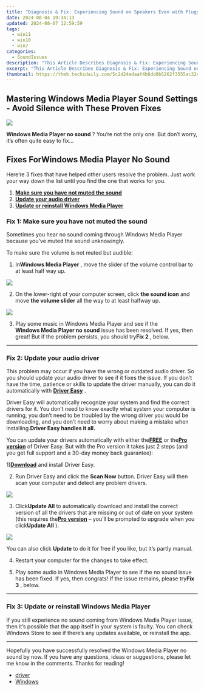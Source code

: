 ```yaml
---
title: "Diagnosis & Fix: Experiencing Sound on Speakers Even with Plugged-In Headphones"
date: 2024-08-04 19:34:13
updated: 2024-08-07 12:59:59
tags:
  - win11
  - win10
  - win7
categories:
  - SoundIssues
description: "This Article Describes Diagnosis & Fix: Experiencing Sound on Speakers Even with Plugged-In Headphones"
excerpt: "This Article Describes Diagnosis & Fix: Experiencing Sound on Speakers Even with Plugged-In Headphones"
thumbnail: https://thmb.techidaily.com/5c2d24edaaf4b6dd8b5262f3555ac32c929e36e44030c42b24af4ca2cf08c3a5.jpg
---
```


## Mastering Windows Media Player Sound Settings - Avoid Silence with These Proven Fixes

![](https://images.drivereasy.com/wp-content/uploads/2019/01/image-150.png)

**Windows Media Player no sound** ? You’re not the only one. But don’t worry, it’s often quite easy to fix…

## Fixes For**Windows Media Player No Sound**

 Here’re 3 fixes that have helped other users resolve the problem. Just work your way down the list until you find the one that works for you.

1. **[Make sure you have not muted the sound](https://tools.techidaily.com/drivereasy/download/)**
2. **[Update your audio driver](https://tools.techidaily.com/drivereasy/download/)**
3. **[Update or reinstall Windows Media Player](https://tools.techidaily.com/drivereasy/download/)**

### Fix 1: Make sure you have not muted the sound

 Sometimes you hear no sound coming through Windows Media Player because you’ve muted the sound unknowingly.

To make sure the volume is not muted but audible:

 1) In**Windows Media Player** , move the slider of the volume control bar to at least half way up.  

![](https://images.drivereasy.com/wp-content/uploads/2019/01/image-151.png)

 2) On the lower-right of your computer screen, click **the sound icon** and move **the volume slider** all the way to at least halfway up.

![](https://images.drivereasy.com/wp-content/uploads/2019/01/image-152.png)

 3) Play some music in Windows Media Player and see if the  
**Windows Media Player no sound** issue has been resolved. If yes, then great! But if the problem persists, you should try**Fix 2** , below.

---

### Fix 2: Update your audio driver

 This problem may occur if you have the wrong or outdated audio driver. So you should update your audio driver to see if it fixes the issue. If you don’t have the time, patience or skills to update the driver manually, you can do it automatically with [**Driver Easy**](https://tools.techidaily.com/drivereasy/download/) .

 Driver Easy will automatically recognize your system and find the correct drivers for it. You don’t need to know exactly what system your computer is running, you don’t need to be troubled by the wrong driver you would be downloading, and you don’t need to worry about making a mistake when installing.**Driver Easy handles it all.**

 You can update your drivers automatically with either the[**FREE**](https://tools.techidaily.com/drivereasy/download/) or the[**Pro version**](https://tools.techidaily.com/drivereasy/download/) of Driver Easy. But with the Pro version it takes just 2 steps (and you get full support and a 30-day money back guarantee):

 1)[**Download**](https://tools.techidaily.com/drivereasy/download/) and install Driver Easy.

 2) Run Driver Easy and click the **Scan Now** button. Driver Easy will then scan your computer and detect any problem drivers.  

![](https://images.drivereasy.com/wp-content/uploads/2019/01/image-155.png)

 3) Click**Update All** to automatically download and install the correct version of all the drivers that are missing or out of date on your system (this requires the[**Pro version**](https://tools.techidaily.com/drivereasy/download/) – you’ll be prompted to upgrade when you click**Update All** ).  

![](https://images.drivereasy.com/wp-content/uploads/2019/01/image-154.png)

 You can also click **Update** to do it for free if you like, but it’s partly manual.

4) Restart your computer for the changes to take effect.

5) Play some audio in Windows Media Player to see if the no sound issue has been fixed. If yes, then congrats! If the issue remains, please try**Fix 3** , below.

---

### Fix 3: Update or reinstall Windows Media Player

 If you still experience no sound coming from Windows Media Player issue, then it’s possible that the app itself in your system is faulty. You can check Windows Store to see if there’s any updates available, or reinstall the app.

---

 Hopefully you have successfully resolved the Windows Media Player no sound by now. If you have any questions, ideas or suggestions, please let me know in the comments. Thanks for reading!

* [driver](https://tools.techidaily.com/drivereasy/download/)
* [Windows](https://tools.techidaily.com/drivereasy/download/)

<ins class="adsbygoogle"
     style="display:block"
     data-ad-format="autorelaxed"
     data-ad-client="ca-pub-7571918770474297"
     data-ad-slot="1223367746"></ins>



<ins class="adsbygoogle"
     style="display:block"
     data-ad-client="ca-pub-7571918770474297"
     data-ad-slot="8358498916"
     data-ad-format="auto"
     data-full-width-responsive="true"></ins>
